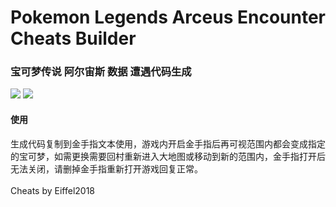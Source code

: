 # Pokemon Legends Arceus Encounter Cheats Builder
### 宝可梦传说 阿尔宙斯 数据 遭遇代码生成

<img src="https://imgur.com/BS5PVMa.png"></img>
<img src="https://i.imgur.com/A0VhMUa.jpg"></img>
<br>
#### 使用
生成代码复制到金手指文本使用，游戏内开启金手指后再可视范围内都会变成指定的宝可梦，如需更换需要回村重新进入大地图或移动到新的范围内，金手指打开后无法关闭，请删掉金手指重新打开游戏回复正常。
<br />
<br />
Cheats by Eiffel2018
